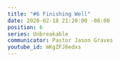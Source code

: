 ```yaml
---
title: "#6 Finishing Well"
date: 2020-02-18 21:20:00 -08:00
position: 6
series: Unbreakable
communicator: Pastor Jason Graves
youtube_id: mKgZFJ6edxs
---
```


